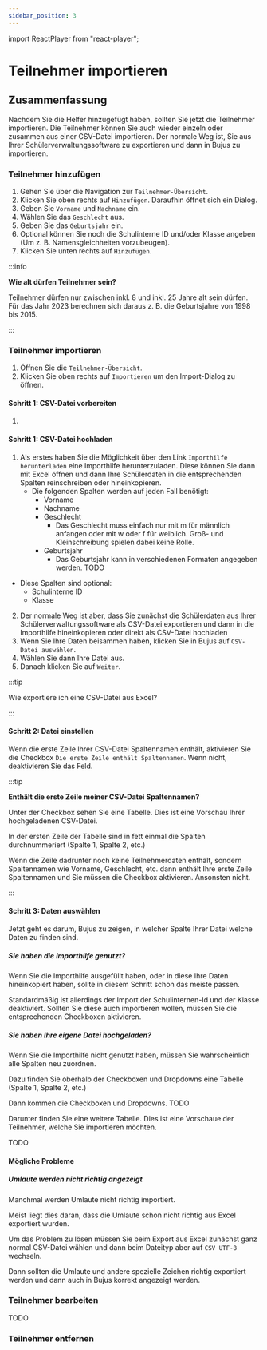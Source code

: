 ```yaml
---
sidebar_position: 3
---
```


import ReactPlayer from "react-player";

# Teilnehmer importieren

<!-- ## Video

<div className="video__wrapper">
  <ReactPlayer
    className="video__player"
    controls
    config={{
      file: {
        attributes: {
          poster:
            "https://uploads-ssl.webflow.com/60cb8d6c93a6a6dfa3b7f245/64345e1514a8f53d8aad199e_school-instructions-video-thumbnail.jpg",
        },
      },
    }}
    height="100%"
    url="https://storage.googleapis.com/files.school-app.bujus.de/school-instructions-v2-compressed.mp4"
    width="100%"
  />
</div>
­{" "} -->

## Zusammenfassung

Nachdem Sie die Helfer hinzugefügt haben, sollten Sie jetzt die Teilnehmer importieren. Die Teilnehmer können Sie auch wieder einzeln oder zusammen aus einer CSV-Datei importieren. Der normale Weg ist, Sie aus Ihrer Schülerverwaltungssoftware zu exportieren und dann in Bujus zu importieren.

### Teilnehmer hinzufügen

1. Gehen Sie über die Navigation zur `Teilnehmer-Übersicht`.
2. Klicken Sie oben rechts auf `Hinzufügen`. Daraufhin öffnet sich ein Dialog.
3. Geben Sie `Vorname` und `Nachname` ein.
4. Wählen Sie das `Geschlecht` aus.
5. Geben Sie das `Geburtsjahr` ein.
6. Optional können Sie noch die Schulinterne ID und/oder Klasse angeben (Um z. B. Namensgleichheiten vorzubeugen).
7. Klicken Sie unten rechts auf `Hinzufügen`.

:::info

**Wie alt dürfen Teilnehmer sein?**

Teilnehmer dürfen nur zwischen inkl. 8 und inkl. 25 Jahre alt sein dürfen. Für das Jahr 2023 berechnen sich daraus z. B. die Geburtsjahre von 1998 bis 2015.

:::

### Teilnehmer importieren

1. Öffnen Sie die `Teilnehmer-Übersicht`.
2. Klicken Sie oben rechts auf `Importieren` um den Import-Dialog zu öffnen.

#### Schritt 1: CSV-Datei vorbereiten

1. 

#### Schritt 1: CSV-Datei hochladen

1. Als erstes haben Sie die Möglichkeit über den Link `Importhilfe herunterladen` eine Importhilfe herunterzuladen. Diese können Sie dann mit Excel öffnen und dann Ihre Schülerdaten in die entsprechenden Spalten reinschreiben oder hineinkopieren.
    - Die folgenden Spalten werden auf jeden Fall benötigt:
      - Vorname
      - Nachname
      - Geschlecht
          - Das Geschlecht muss einfach nur mit m für männlich anfangen oder mit w oder f für weiblich. Groß- und Kleinschreibung spielen dabei keine Rolle.
      - Geburtsjahr
          - Das Geburtsjahr kann in verschiedenen Formaten angegeben werden. TODO
  - Diese Spalten sind optional:
      - Schulinterne ID
      - Klasse
2. Der normale Weg ist aber, dass Sie zunächst die Schülerdaten aus Ihrer Schülerverwaltungssoftware als CSV-Datei exportieren und dann in die Importhilfe hineinkopieren oder direkt als CSV-Datei hochladen
3. Wenn Sie Ihre Daten beisammen haben, klicken Sie in Bujus auf `CSV-Datei auswählen`.
4. Wählen Sie dann Ihre Datei aus.
5. Danach klicken Sie auf `Weiter`.

:::tip

Wie exportiere ich eine CSV-Datei aus Excel?

:::

#### Schritt 2: Datei einstellen

Wenn die erste Zeile Ihrer CSV-Datei Spaltennamen enthält, aktivieren Sie die Checkbox `Die erste Zeile enthält Spaltennamen`. Wenn nicht, deaktivieren Sie das Feld.

:::tip

**Enthält die erste Zeile meiner CSV-Datei Spaltennamen?**

Unter der Checkbox sehen Sie eine Tabelle. Dies ist eine Vorschau Ihrer hochgeladenen CSV-Datei.

In der ersten Zeile der Tabelle sind in fett einmal die Spalten durchnummeriert (Spalte 1, Spalte 2, etc.)

Wenn die Zeile dadrunter noch keine Teilnehmerdaten enthält, sondern Spaltennamen wie Vorname, Geschlecht, etc. dann enthält Ihre erste Zeile Spaltennamen und Sie müssen die Checkbox aktivieren. Ansonsten nicht.

:::

#### Schritt 3: Daten auswählen

Jetzt geht es darum, Bujus zu zeigen, in welcher Spalte Ihrer Datei welche Daten zu finden sind.

##### Sie haben die Importhilfe genutzt?

Wenn Sie die Importhilfe ausgefüllt haben, oder in diese Ihre Daten hineinkopiert haben, sollte in diesem Schritt schon das meiste passen.

Standardmäßig ist allerdings der Import der Schulinternen-Id und der Klasse deaktiviert. Sollten Sie diese auch importieren wollen, müssen Sie die entsprechenden Checkboxen aktivieren.

##### Sie haben Ihre eigene Datei hochgeladen?

Wenn Sie die Importhilfe nicht genutzt haben, müssen Sie wahrscheinlich alle Spalten neu zuordnen.

Dazu finden Sie oberhalb der Checkboxen und Dropdowns eine Tabelle (Spalte 1, Spalte 2, etc.)

Dann kommen die Checkboxen und Dropdowns. TODO

Darunter finden Sie eine weitere Tabelle. Dies ist eine Vorschaue der Teilnehmer, welche Sie importieren möchten.

TODO

#### Mögliche Probleme

##### Umlaute werden nicht richtig angezeigt

Manchmal werden Umlaute nicht richtig importiert.

Meist liegt dies daran, dass die Umlaute schon nicht richtig aus Excel exportiert wurden.

Um das Problem zu lösen müssen Sie beim Export aus Excel zunächst ganz normal CSV-Datei wählen und dann beim Dateityp aber auf `CSV UTF-8` wechseln.

Dann sollten die Umlaute und andere spezielle Zeichen richtig exportiert werden und dann auch in Bujus korrekt angezeigt werden.

### Teilnehmer bearbeiten

TODO

### Teilnehmer entfernen